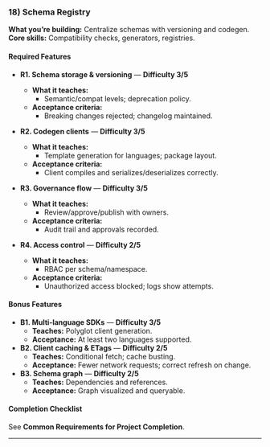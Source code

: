 ### 18) Schema Registry
**What you’re building:** Centralize schemas with versioning and codegen.
**Core skills:** Compatibility checks, generators, registries.

#### Required Features
- **R1. Schema storage & versioning** — **Difficulty 3/5**
  - **What it teaches:**
    - Semantic/compat levels; deprecation policy.
  - **Acceptance criteria:**
    - Breaking changes rejected; changelog maintained.

- **R2. Codegen clients** — **Difficulty 3/5**
  - **What it teaches:**
    - Template generation for languages; package layout.
  - **Acceptance criteria:**
    - Client compiles and serializes/deserializes correctly.

- **R3. Governance flow** — **Difficulty 3/5**
  - **What it teaches:**
    - Review/approve/publish with owners.
  - **Acceptance criteria:**
    - Audit trail and approvals recorded.

- **R4. Access control** — **Difficulty 2/5**
  - **What it teaches:**
    - RBAC per schema/namespace.
  - **Acceptance criteria:**
    - Unauthorized access blocked; logs show attempts.

#### Bonus Features
- **B1. Multi‑language SDKs** — **Difficulty 3/5**
  - **Teaches:** Polyglot client generation.
  - **Acceptance:** At least two languages supported.
- **B2. Client caching & ETags** — **Difficulty 2/5**
  - **Teaches:** Conditional fetch; cache busting.
  - **Acceptance:** Fewer network requests; correct refresh on change.
- **B3. Schema graph** — **Difficulty 2/5**
  - **Teaches:** Dependencies and references.
  - **Acceptance:** Graph visualized and queryable.

#### Completion Checklist
See **Common Requirements for Project Completion**.

---
